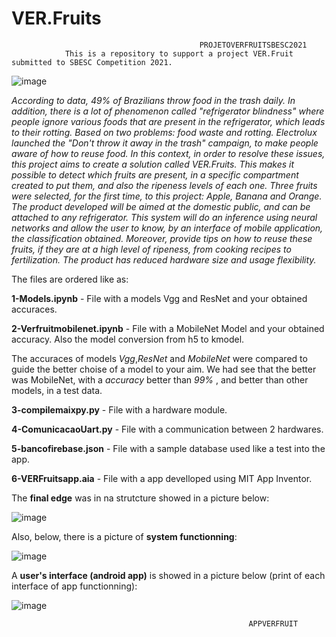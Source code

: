 # VER.Fruits
    
                                              PROJETOVERFRUITSBESC2021
                This is a repository to support a project VER.Fruit submitted to SBESC Competition 2021. 
    

![image](https://user-images.githubusercontent.com/39732050/143601069-469d7277-d394-47cb-a686-6a69f107074f.png)


*According to data, 49% of Brazilians throw food in the trash daily. In addition, there is a lot of phenomenon called "refrigerator blindness" where people ignore various foods that are present in the refrigerator, which leads to their rotting. Based on two problems: food waste and rotting. Electrolux launched the "Don't throw it away in the trash" campaign, to make people aware of how to reuse food. In this context, in order to resolve these issues, this project aims to create a solution called VER.Fruits. This makes it possible to detect which fruits are present, in a specific compartment created to put them, and also the ripeness levels of each one. Three fruits were selected, for the first time, to this project: Apple, Banana and Orange. The product developed will be aimed at the domestic public, and can be attached to any refrigerator. This system will do an inference using neural networks and allow the user to know, by an interface of mobile application, the classification obtained. Moreover, provide tips on how to reuse these fruits, if they are at a high level of ripeness, from cooking recipes to fertilization. The product has reduced hardware size and usage flexibility.*

The files are ordered like as:

**1-Models.ipynb** - File with a models Vgg and ResNet and your obtained accuraces.


**2-Verfruitmobilenet.ipynb** - File with a MobileNet Model and your obtained accuracy. Also the model conversion from h5 to kmodel.

The accuraces of models *Vgg*,*ResNet* and *MobileNet* were compared to guide the better choise of a model to your aim. We had see that the better was MobileNet, with a *accuracy* better than *99%* , and better than other models, in a test data. 


**3-compilemaixpy.py** - File with a hardware module.

**4-ComunicacaoUart.py** - File with a communication between 2 hardwares.

**5-bancofirebase.json** - File with a sample database used like a test into the app. 

**6-VERFruitsapp.aia** - File with a app develloped using MIT App Inventor.

The **final edge** was in na strutcture showed in a picture below: 

![image](https://user-images.githubusercontent.com/39732050/143602321-c0487278-6d61-4fc1-aa09-3bbe85f5a155.png)

Also, below, there is a picture of **system functionning**:

![image](https://user-images.githubusercontent.com/39732050/143602349-27887cee-46d0-41d1-817d-001e99956f30.png)

A **user's interface (android app)** is showed in a picture below (print of each interface of app functionning):  

![image](https://user-images.githubusercontent.com/39732050/143602379-15306038-b24e-4477-aeb6-bdb5a17c93b4.png)

                                                         APPVERFRUIT
